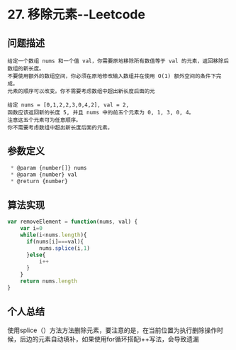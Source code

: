 # 27. 移除元素--Leetcode
>
## 问题描述
>
    给定一个数组 nums 和一个值 val，你需要原地移除所有数值等于 val 的元素，返回移除后数组的新长度。
    不要使用额外的数组空间，你必须在原地修改输入数组并在使用 O(1) 额外空间的条件下完成。
    元素的顺序可以改变。你不需要考虑数组中超出新长度后面的元
>
    给定 nums = [0,1,2,2,3,0,4,2], val = 2,
    函数应该返回新的长度 5, 并且 nums 中的前五个元素为 0, 1, 3, 0, 4。
    注意这五个元素可为任意顺序。
    你不需要考虑数组中超出新长度后面的元素。
>
## 参数定义
>
```javascript
 * @param {number[]} nums
 * @param {number} val
 * @return {number}
```
>
## 算法实现
>
```javascript
var removeElement = function(nums, val) {
    var i=0
    while(i<nums.length){
      if(nums[i]===val){
          nums.splice(i,1)
      }else{
          i++
      }
    }
    return nums.length
}
```
>
## 个人总结
>
使用splice（）方法方法删除元素，要注意的是，在当前位置为执行删除操作时候，后边的元素自动填补，如果使用for循环搭配i++写法，会导致遗漏
>
